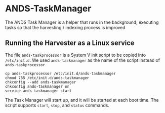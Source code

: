 ANDS-TaskManager
==============

The ANDS Task Manager is a helper that runs in the background, executing tasks so that the harvesting / indexing process is improved

Running the Harvester as a Linux service
----------------------------------------

The file `ands-taskprocessor` is a System V init script to be copied into
`/etc/init.d`.
We used `ands-taskmanager` as the name of the script instead of `ands-taskprocessor`

```
cp ands-taskprocessor /etc/init.d/ands-taskmanager
chmod 755 /etc/init.d/ands-taskmanager
chkconfig --add ands-taskmanager
chkconfig ands-taskmanager on
service ands-taskmanager start
```

The Task Manager will start up, and it will be started at each boot time.
The script supports `start`, `stop`, and `status` commands.